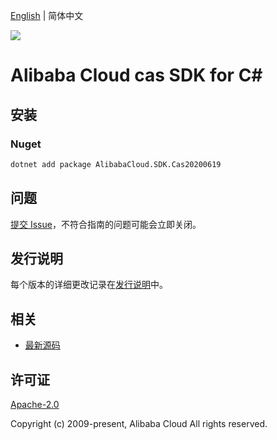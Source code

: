 [English](README.md) | 简体中文

![](https://aliyunsdk-pages.alicdn.com/icons/AlibabaCloud.svg)

# Alibaba Cloud cas SDK for C#

## 安装

### Nuget

```bash
dotnet add package AlibabaCloud.SDK.Cas20200619
```

## 问题

[提交 Issue](https://github.com/aliyun/alibabacloud-csharp-sdk/issues/new)，不符合指南的问题可能会立即关闭。

## 发行说明

每个版本的详细更改记录在[发行说明](./ChangeLog.md)中。

## 相关

* [最新源码](https://github.com/aliyun/alibabacloud-csharp-sdk/)

## 许可证

[Apache-2.0](http://www.apache.org/licenses/LICENSE-2.0)

Copyright (c) 2009-present, Alibaba Cloud All rights reserved.
